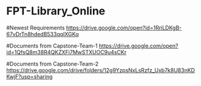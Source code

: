 # FPT-Library_Online

#Newest Requirements https://drive.google.com/open?id=1RriLDKgB-67vDrTn8hdedB533qqIXGKq

#Documents from Capstone-Team-1 https://drive.google.com/open?id=1QfsQ8m38R4QKZXFi7MwSTXUOC9u4sCKr

#Documents from Capstone-Team-2 https://drive.google.com/drive/folders/12g9YzpsNxLsRzfz_Uxb7k8U83nKDKwjF?usp=sharing
